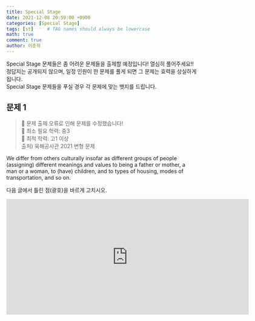 ```yaml
---
title: Special Stage
date: 2021-12-08 20:59:00 +0900
categories: [Special Stage]
tags: [st]     # TAG names should always be lowercase
math: true
comment: true
author: 이준혁
---
```


Special Stage 문제들은 좀 어려운 문제들을 출제할 예정입니다! 열심히 풀어주세요!!  
정답지는 공개되지 않으며, 일정 인원이 한 문제를 풀게 되면 그 문제는 효력을 상실하게 됩니다.  
Special Stage 문제들을 푸실 경우 각 문제에 맞는 뱃지를 드립니다.

## 문제 1

> 📣 문제 출제 오류로 인해 문제를 수정했습니다!  
> 📙 최소 필요 학력: 중3  
> 📔 최적 학력: 고1 이상    
> 출처) 육해공사관 2021 변형 문제  

We differ from others culturally insofar as different groups of people (assigning) different meanings and values to being a father or mother, a man or a woman, to (have) children, and to types of housing, modes of transportation, and so on.

다음 글에서 틀린 점(괄호)을 바르게 고치시오.

<iframe src="https://docs.google.com/forms/d/e/1FAIpQLSeDQL3ILmUxxf6-jHU_YrOY8UiBmCnfwvpRJ5PP42bXEpS4tQ/viewform?embedded=true" width="640" height="305" frameborder="0" marginheight="0" marginwidth="0">Loading…</iframe>
